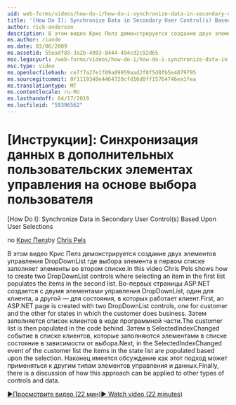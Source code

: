 ```yaml
---
uid: web-forms/videos/how-do-i/how-do-i-synchronize-data-in-secondary-user-controls-based-upon-user-selections
title: '[How Do I]: Synchronize Data in Secondary User Control(s) Based Upon User Selections | Microsoft Docs'
author: rick-anderson
description: В этом видео Крис Пелз демонстрируется создание двух элементов управления DropDownList где выбора элемента в первом списке заполняет элементы во втором списке. Этого достаточно...
ms.author: riande
ms.date: 03/06/2009
ms.assetid: 55eadf85-3a2b-4993-8444-494cd2c92d65
msc.legacyurl: /web-forms/videos/how-do-i/how-do-i-synchronize-data-in-secondary-user-controls-based-upon-user-selections
msc.type: video
ms.openlocfilehash: ce7f7a27e1f89a89959aad2f8f5d0fb5e4879795
ms.sourcegitcommit: 0f1119340e4464720cfd16d0ff15764746ea1fea
ms.translationtype: MT
ms.contentlocale: ru-RU
ms.lasthandoff: 04/17/2019
ms.locfileid: "59396562"
---
```

# <a name="how-do-i-synchronize-data-in-secondary-user-controls-based-upon-user-selections"></a>[Инструкции]: Синхронизация данных в дополнительных пользовательских элементах управления на основе выбора пользователя
[How Do I]: Synchronize Data in Secondary User Control(s) Based Upon User Selections

<span data-ttu-id="86e05-104">по [Крис Пелз](https://twitter.com/chrispels)</span><span class="sxs-lookup"><span data-stu-id="86e05-104">by [Chris Pels](https://twitter.com/chrispels)</span></span>

<span data-ttu-id="86e05-105">В этом видео Крис Пелз демонстрируется создание двух элементов управления DropDownList где выбора элемента в первом списке заполняет элементы во втором списке.</span><span class="sxs-lookup"><span data-stu-id="86e05-105">In this video Chris Pels shows how to create two DropDownList controls where selecting an item in the first list populates the items in the second list.</span></span> <span data-ttu-id="86e05-106">Во-первых страницы ASP.NET создается с двумя элементами управления DropDownList, один для клиента, а другой — для состояния, в которых работает клиент.</span><span class="sxs-lookup"><span data-stu-id="86e05-106">First, an ASP.NET page is created with two DropDownList controls, one for customer and the other for states in which the customer does business.</span></span> <span data-ttu-id="86e05-107">Затем заполняется список клиентов в коде программной части.</span><span class="sxs-lookup"><span data-stu-id="86e05-107">The customer list is then populated in the code behind.</span></span> <span data-ttu-id="86e05-108">Затем в SelectedIndexChanged событие в списке клиентов, которые заполняются элементами в списке состояние в зависимости от выбора.</span><span class="sxs-lookup"><span data-stu-id="86e05-108">Next, in the SelectedIndexChanged event of the customer list the items in the state list are populated based upon the selection.</span></span> <span data-ttu-id="86e05-109">Наконец имеется обсуждение как этот подход может применяться к другим типам элементов управления и данных.</span><span class="sxs-lookup"><span data-stu-id="86e05-109">Finally, there is a discussion of how this approach can be applied to other types of controls and data.</span></span>

[<span data-ttu-id="86e05-110">&#9654;Просмотрите видео (22 мин)</span><span class="sxs-lookup"><span data-stu-id="86e05-110">&#9654; Watch video (22 minutes)</span></span>](https://channel9.msdn.com/Blogs/ASP-NET-Site-Videos/how-do-i-synchronize-data-in-secondary-user-controls-based-upon-user-selections)
